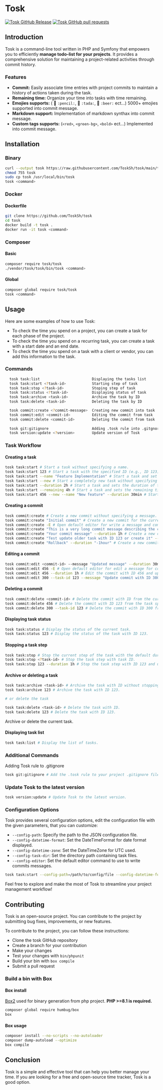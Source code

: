 # Tosk
[![Tosk GitHub Release](https://img.shields.io/github/v/release/ToskSh/tosk.svg?style=flat)]()
[![Tosk GitHub pull requests](https://img.shields.io/github/issues-pr/ToskSh/tosk.svg?style=flat)]()

## Introduction
Tosk is a command-line tool written in PHP and Symfony that empowers you to efficiently **manage todo-list for your projects**. 
It provides a comprehensive solution for maintaining a project-related activities through commit history.
### Features
- **Commit:** Easily associate time entries with project commits to maintain a history of actions taken during the task.
- **Remaining time:** Organize your time into tasks with time remaining.
- **Emojies supports:** ( :pencil: `:pencil:`, :tada: `:tada:`, :beer: `:beer:` ect...) 5000+ emojies supported into commit message.
- **Markdown support:** Implementation of markdown synthax into commit message.
- **Custom tags supports:** (`<red>`, `<green-bg>`, `<bold>` ect...) Implemented into commit message.
## Installation
### Binary
```bash
curl --output tosk https://raw.githubusercontent.com/ToskSh/tosk/main/tosk
chmod 755 tosk
sudo cp tosk /usr/local/bin/tosk
tosk <command>
```
### Docker
#### Dockerfile
```bash
git clone https://github.com/ToskSh/tosk
cd tosk
docker build -t tosk .
docker run -it tosk <command>
```
### Composer
#### Basic
```bash
composer require tosk/tosk
./vendor/tosk/tosk/bin/tosk <command>
```
#### Global
```bash
composer global require tosk/tosk
tosk <command>
```
## Usage
Here are some examples of how to use Tosk:
- To check the time you spend on a project, you can create a task for each phase of the project.
- To check the time you spend on a recurring task, you can create a task with a start date and an end date.
- To check the time you spend on a task with a client or vendor, you can add this information to the task.

### Commands
```bash
  tosk task:list                        Displaying the tasks list
  tosk task:start <?task-id>            Starting step of task
  tosk task:stop <?task-id>             Stoping step of task
  tosk task:status <?task-id>           Displaying status of task
  tosk task:archive <task-id>           Archive the task by ID
  tosk task:delete <task-id>            Deleting the task by ID

  tosk commit:create <?commit-message>  Creating new commit into task
  tosk commit:edit <commit-id>          Editing the commit from task
  tosk commit:delete <commit-id>        Deleting the commit from task
  
  tosk git:gitignore                    Adding .tosk rule into .gitgnore
  tosk version:update <?version>        Update version of Tosk
```
### Task Workflow
#### Creating a task
```bash
tosk task:start # Start a task without specifying a name.
tosk task:start 123 # Start a task with the specified ID (e.g., ID 123).
tosk task:start --name "Feature Implementation" # Start a task and set the name to "Feature Implementation".
tosk task:start --new # Start a completely new task without specifying a name.
tosk task:start --duration 2h # Start a task and sets the duration of the current step to 2 hours.
tosk task:start --remaining 4h # Start a task and sets the remaining time of the task to 4 hours.
tosk task:start 456 --new --name "New feature" --duration 30min # Start a completely new task with the ID 456 and sets the duration of the current step to 30 minutes.
```
#### Creating a commit
```bash
tosk commit:create # Create a new commit without specifying a message.
tosk commit:create "Initial commit" # Create a new commit for the current task with the specified message.
tosk commit:create -E # Open default editor for write a message and commit.
tosk commit:create "This is a very long commit message describing the changes made in this commit. It covers multiple lines and provides detailed information about the updates." # Create a new commit with a long and detailed commit message.
tosk commit:create "Your commit message" --duration 1h # Create a new commit with a message and sets its duration to 1 hour.
tosk commit:create "Test update older task with ID 123 or create it" --task-id 123 # Create a new commit for the task specified by the ID.
tosk commit:create "Rollback" --duration "-1hour" # Create a new commit with a message and sets its duration to rollback (negative duration).
```
#### Editing a commit
```bash
tosk commit:edit <commit-id> --message "Updated message" --duration 30min # Edit the message and duration of a specific commit.
tosk commit:edit 456 -E # Open default editor for edit a message for commit ID 456.
tosk commit:edit 456 --duration 1h # Edit the commit with ID 456 and updates its duration to 1 hour.
tosk commit:edit 300 --task-id 123 --message "Update commit with ID 300 from task ID 123" # Edit the last commit from the task specified by the ID.
```
#### Deleting a commit
```bash
tosk commit:delete <commit-id> # Delete the commit with ID from the current task.
tosk commit:delete 456 # Delete the commit with ID 123 from the task specified by the ID 111 and save it into the configuration.
tosk commit:delete 300 --task-id 123 # Delete the commit with ID 300 from the task specified by the ID 123.
```
#### Displaying task status
```bash
tosk task:status # Display the status of the current task.
tosk task:status 123 # Display the status of the task with ID 123.
```
#### Stopping a task step
```bash
tosk task:stop # Stop the current step of the task with the default duration.
tosk task:stop <?task-id> # Stop the task step with task ID.
tosk task:stop 123 --duration 1h # Stop the task step with ID 123 and updates its duration to 1 hour.
```
#### Archive or deleting a task
```bash
tosk task:archive <task-id> # Archive the task with ID without stopping the current step.
tosk task:archive 123 # Archive the task with ID 123.

# or delete the task

tosk task:delete <task-id> # Delete the task with ID.
tosk task:delete 123 # Delete the task with ID 123.
```
Archive or delete the current task.
#### Displaying task list
```bash
tosk task:list # Display the list of tasks.
```
### Additional Commands
Adding Tosk rule to .gitignore
```bash
tosk git:gitignore # Add the .tosk rule to your project .gitignore file.
```
### Update Tosk to the latest version
```bash
tosk version:update # Update Tosk to the latest version.
```
### Configuration Options
Tosk provides several configuration options, edit the configuration file with the given parameters, that you can customize:

* `--config-path`: Specify the path to the JSON configuration file.
* `--config-datetime-format`: Set the DateTimeFormat for date format displayed.
* `--config-datetime-zone`: Set the DateTimeZone for UTC used.
* `--config-task-dir`: Set the directory path containing task files.
* `--config-editor`: Set the default editor command to use to write commits messages.

```bash
tosk task:start --config-path=/path/to/config/file --config-datetime-format="d/m/Y H:i:s" --config-datetime-zone="Europe/London" --config-task-dir=/path/to/tasks/directory --config-editor vim
```

Feel free to explore and make the most of Tosk to streamline your project management workflow!

## Contributing
Tosk is an open-source project. You can contribute to the project by submitting bug fixes, improvements, or new features.

To contribute to the project, you can follow these instructions:
- Clone the tosk GitHub repository
- Create a branch for your contribution
- Make your changes
- Test your changes with `bin/phpunit`
- Build your bin with `box compile`
- Submit a pull request

### Build a bin with Box
#### Box install
[Box2](https://github.com/box-project/box) used for binary generation from php project. **PHP >=8.1 is required.**
```bash
composer global require humbug/box
box
```
#### Box usage
```bash
composer install --no-scripts --no-autoloader
composer dump-autoload --optimize
box compile
```
## Conclusion
Tosk is a simple and effective tool that can help you better manage your time. If you are looking for a free and open-source time tracker, Tosk is a good option.
